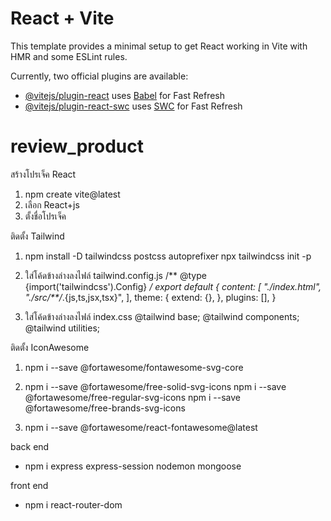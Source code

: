 # React + Vite

This template provides a minimal setup to get React working in Vite with HMR and some ESLint rules.

Currently, two official plugins are available:

- [@vitejs/plugin-react](https://github.com/vitejs/vite-plugin-react/blob/main/packages/plugin-react/README.md) uses [Babel](https://babeljs.io/) for Fast Refresh
- [@vitejs/plugin-react-swc](https://github.com/vitejs/vite-plugin-react-swc) uses [SWC](https://swc.rs/) for Fast Refresh
# review_product
สร้างโปรเจ็ค React
1. npm create vite@latest
2. เลือก React+js
3. ตั้งชื่อโปรเจ็ค

ติดตั้ง Tailwind
1. npm install -D tailwindcss postcss autoprefixer
   npx tailwindcss init -p

2. ใส่โค้ดข้างล่างลงไฟล์ tailwind.config.js
    /** @type {import('tailwindcss').Config} */
    export default {
    content: [
        "./index.html",
        "./src/**/*.{js,ts,jsx,tsx}",
    ],
    theme: {
        extend: {},
    },
    plugins: [],
    }

3. ใส่โค้ดข้างล่างลงไฟล์ index.css
    @tailwind base;
    @tailwind components;
    @tailwind utilities;

ติดตั้ง IconAwesome
1. npm i --save @fortawesome/fontawesome-svg-core

2. npm i --save @fortawesome/free-solid-svg-icons
   npm i --save @fortawesome/free-regular-svg-icons
   npm i --save @fortawesome/free-brands-svg-icons

3. npm i --save @fortawesome/react-fontawesome@latest

back end
- npm i express express-session nodemon mongoose

front end
- npm i react-router-dom 
